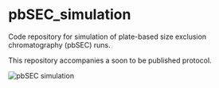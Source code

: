 # pbSEC_simulation
Code repository for simulation of plate-based size exclusion chromatography (pbSEC) runs. 

This repository accompanies a soon to be published protocol.

![pbSEC simulation](https://raw.githubusercontent.com/stevenshave/pbSEC_simulation/main/pbSEC-simulation.png "Simulation of pbSEC kinetic scheme")
